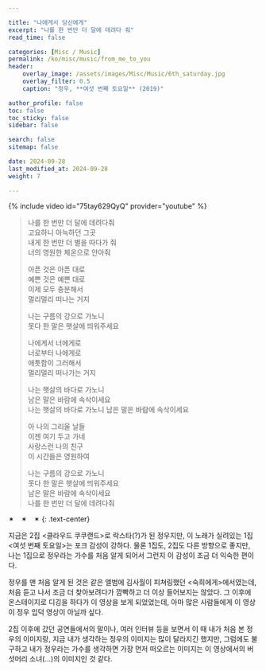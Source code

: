 ```yaml
---

title: "나에게서 당신에게"
excerpt: "나를 한 번만 더 달에 데려다 줘"
read_time: false

categories: [Misc / Music]
permalink: /ko/misc/music/from_me_to_you
header:
    overlay_image: /assets/images/Misc/Music/6th_saturday.jpg
    overlay_filter: 0.5
    caption: "정우, **여섯 번째 토요일** (2019)"

author_profile: false
toc: false
toc_sticky: false
sidebar: false

search: false
sitemap: false

date: 2024-09-28
last_modified_at: 2024-09-28
weight: 7

---
```


{% include video id="75tay629QyQ" provider="youtube" %}

> 나를 한 번만 더 달에 데려다줘  
고요하니 아늑하던 그곳  
내게 한 번만 더 별을 따다가 줘  
너의 영원한 체온으로 안아줘 
> 
> 아픈 것은 아픈 대로  
예쁜 것은 예쁜 대로  
이제 모두 충분해서  
멀리멀리 떠나는 거지  
> 
> 나는 구름의 강으로 가노니  
못다 한 말은 햇살에 띄워주세요  
> 
> 나에게서 너에게로  
너로부터 나에게로  
애틋함이 그러해서  
멀리멀리 떠나가는 거지  
> 
> 나는 햇살의 바다로 가노니  
남은 말은 바람에 속삭이세요  
나는 햇살의 바다로 가노니
남은 말은 바람에 속삭이세요  
> 
> 아 나의 그리울 날들  
이젠 여기 두고 가네  
사랑스런 나의 친구  
이 시간들은 영원하여  
>
> 나는 구름의 강으로 가노니  
못다 한 말은 햇살에 띄워주세요  
남은 말은 바람에 속삭이세요  
나를 한 번만 더 달에 데려다줘  

✶&emsp;✶&emsp;✶
{: .text-center}

지금은 2집 &lt;클라우드 쿠쿠랜드&gt;로 락스타(?)가 된 정우지만, 이 노래가 실려있는 1집 &lt;여섯 번째 토요일&gt;는 포크 감성이 강하다. 물론 1집도, 2집도 다른 방향으로 좋지만, 나는 1집으로 정우라는 가수를 처음 알게 되어서 그런지 이 감성이 조금 더 익숙한 편이다.  

정우를 맨 처음 알게 된 것은 같은 앨범에 김사월이 피쳐링했던 &lt;숙희에게&gt;에서였는데, 처음 듣고 나서 조금 더 찾아보려다가 깜빡하고 더 이상 들어보지는 않았다. 그 이후에 온스테이지로 디깅을 하다가 이 영상을 보게 되었었는데, 아마 많은 사람들에게 이 영상이 정우 입덕 영상이 아닐까 싶다. 

2집 이후에 갔던 공연들에서의 말이나, 여러 인터뷰 등을 보면서 이 때 내가 처음 본 정우의 이미지랑, 지금 내가 생각하는 정우의 이미지는 많이 달라지긴 했지만, 그럼에도 불구하고 내가 정우라는 가수를 생각하면 가장 먼저 떠오르는 이미지는 이 영상에서의 버섯머리 소녀(...)의 이미지인 것 같다.